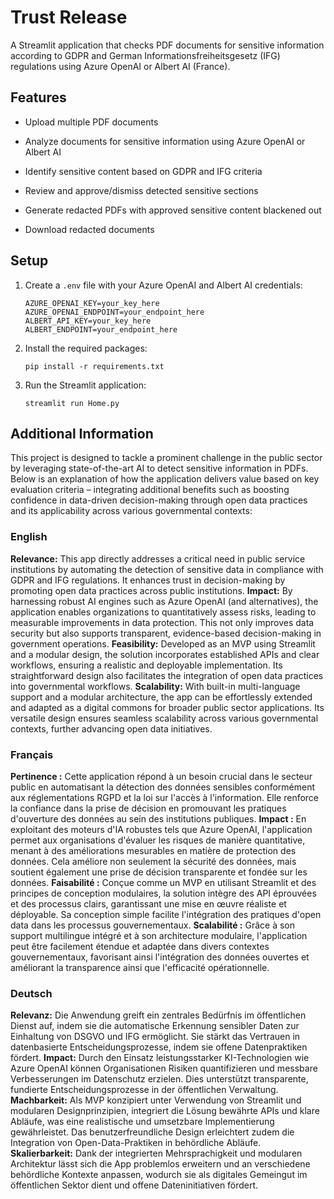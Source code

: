 # Trust Release

A Streamlit application that checks PDF documents for sensitive information according to GDPR and German Informationsfreiheitsgesetz (IFG) regulations using Azure OpenAI or Albert AI (France).

## Features

- Upload multiple PDF documents
- Analyze documents for sensitive information using Azure OpenAI or Albert AI
- Identify sensitive content based on GDPR and IFG criteria

- Review and approve/dismiss detected sensitive sections
- Generate redacted PDFs with approved sensitive content blackened out
- Download redacted documents

## Setup

1. Create a `.env` file with your Azure OpenAI and Albert AI credentials:
   ```
   AZURE_OPENAI_KEY=your_key_here
   AZURE_OPENAI_ENDPOINT=your_endpoint_here
   ALBERT_API_KEY=your_key_here
   ALBERT_ENDPOINT=your_endpoint_here
   ```

2. Install the required packages:
   ```
   pip install -r requirements.txt
   ```
3. Run the Streamlit application:
   ```
   streamlit run Home.py
   ```

## Additional Information

This project is designed to tackle a prominent challenge in the public sector by leveraging state-of-the-art AI to detect sensitive information in PDFs. Below is an explanation of how the application delivers value based on key evaluation criteria – integrating additional benefits such as boosting confidence in data-driven decision-making through open data practices and its applicability across various governmental contexts:

### English
**Relevance:** This app directly addresses a critical need in public service institutions by automating the detection of sensitive data in compliance with GDPR and IFG regulations. It enhances trust in decision-making by promoting open data practices across public institutions.
**Impact:** By harnessing robust AI engines such as Azure OpenAI (and alternatives), the application enables organizations to quantitatively assess risks, leading to measurable improvements in data protection. This not only improves data security but also supports transparent, evidence-based decision-making in government operations.
**Feasibility:** Developed as an MVP using Streamlit and a modular design, the solution incorporates established APIs and clear workflows, ensuring a realistic and deployable implementation. Its straightforward design also facilitates the integration of open data practices into governmental workflows.
**Scalability:** With built-in multi-language support and a modular architecture, the app can be effortlessly extended and adapted as a digital commons for broader public sector applications. Its versatile design ensures seamless scalability across various governmental contexts, further advancing open data initiatives.

### Français
**Pertinence :** Cette application répond à un besoin crucial dans le secteur public en automatisant la détection des données sensibles conformément aux réglementations RGPD et la loi sur l'accès à l'information. Elle renforce la confiance dans la prise de décision en promouvant les pratiques d'ouverture des données au sein des institutions publiques.
**Impact :** En exploitant des moteurs d'IA robustes tels que Azure OpenAI, l'application permet aux organisations d'évaluer les risques de manière quantitative, menant à des améliorations mesurables en matière de protection des données. Cela améliore non seulement la sécurité des données, mais soutient également une prise de décision transparente et fondée sur les données.
**Faisabilité :** Conçue comme un MVP en utilisant Streamlit et des principes de conception modulaires, la solution intègre des API éprouvées et des processus clairs, garantissant une mise en œuvre réaliste et déployable. Sa conception simple facilite l'intégration des pratiques d'open data dans les processus gouvernementaux.
**Scalabilité :** Grâce à son support multilingue intégré et à son architecture modulaire, l'application peut être facilement étendue et adaptée dans divers contextes gouvernementaux, favorisant ainsi l'intégration des données ouvertes et améliorant la transparence ainsi que l'efficacité opérationnelle.

### Deutsch
**Relevanz:** Die Anwendung greift ein zentrales Bedürfnis im öffentlichen Dienst auf, indem sie die automatische Erkennung sensibler Daten zur Einhaltung von DSGVO und IFG ermöglicht. Sie stärkt das Vertrauen in datenbasierte Entscheidungsprozesse, indem sie offene Datenpraktiken fördert.
**Impact:** Durch den Einsatz leistungsstarker KI-Technologien wie Azure OpenAI können Organisationen Risiken quantifizieren und messbare Verbesserungen im Datenschutz erzielen. Dies unterstützt transparente, fundierte Entscheidungsprozesse in der öffentlichen Verwaltung.
**Machbarkeit:** Als MVP konzipiert unter Verwendung von Streamlit und modularen Designprinzipien, integriert die Lösung bewährte APIs und klare Abläufe, was eine realistische und umsetzbare Implementierung gewährleistet. Das benutzerfreundliche Design erleichtert zudem die Integration von Open-Data-Praktiken in behördliche Abläufe.
**Skalierbarkeit:** Dank der integrierten Mehrsprachigkeit und modularen Architektur lässt sich die App problemlos erweitern und an verschiedene behördliche Kontexte anpassen, wodurch sie als digitales Gemeingut im öffentlichen Sektor dient und offene Dateninitiativen fördert.
